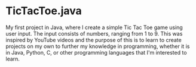 # TicTacToe.java
My first project in Java, where I create a simple Tic Tac Toe game using user input.
The input consists of numbers, ranging from 1 to 9. This was inspired by YouTube videos and the purpose of
this is to learn to create projects on my own to further my knowledge in programming, whether
it is in Java, Python, C, or other programming languages that I'm interested to learn.
